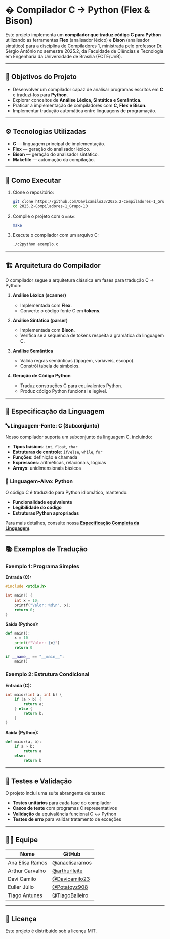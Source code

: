 # � Compilador C → Python (Flex & Bison)

Este projeto implementa um **compilador que traduz código C para Python** utilizando as ferramentas **Flex** (analisador léxico) e **Bison** (analisador sintático) para a disciplina de Compiladores 1, ministrada pelo professor Dr. Sérgio Antônio no semestre 2025.2, da Faculdade de Ciências e Tecnologia em Engenharia da Universidade de Brasília (FCTE/UnB).

---

## 🎯 Objetivos do Projeto

- Desenvolver um compilador capaz de analisar programas escritos em **C** e traduzi-los para **Python**.
- Explorar conceitos de **Análise Léxica, Sintática e Semântica**.
- Praticar a implementação de compiladores com **C, Flex e Bison**.
- Implementar tradução automática entre linguagens de programação.

---

## ⚙️ Tecnologias Utilizadas

- **C** — linguagem principal de implementação.
- **Flex** — geração do analisador léxico.
- **Bison** — geração do analisador sintático.
- **Makefile** — automação da compilação.

---

## 🚀 Como Executar

1. Clone o repositório:

   ```bash
   git clone https://github.com/Davicamilo23/2025.2-Compiladores-1_Grupo-10.git
   cd 2025.2-Compiladores-1_Grupo-10
   ```

2. Compile o projeto com o `make`:

   ```bash
   make
   ```

3. Execute o compilador com um arquivo C:
   ```bash
   ./c2python exemplo.c
   ```

---

## 🏗️ Arquitetura do Compilador

O compilador segue a arquitetura clássica em fases para tradução C → Python:

1. **Análise Léxica (scanner)**

   - Implementada com **Flex**.
   - Converte o código fonte C em **tokens**.

2. **Análise Sintática (parser)**

   - Implementada com **Bison**.
   - Verifica se a sequência de tokens respeita a gramática da linguagem C.

3. **Análise Semântica**

   - Valida regras semânticas (tipagem, variáveis, escopo).
   - Constrói tabela de símbolos.

4. **Geração de Código Python**
   - Traduz construções C para equivalentes Python.
   - Produz código Python funcional e legível.

---

## 📖 Especificação da Linguagem

### 🔤 Linguagem-Fonte: C (Subconjunto)

Nosso compilador suporta um subconjunto da linguagem C, incluindo:

- **Tipos básicos**: `int`, `float`, `char`
- **Estruturas de controle**: `if/else`, `while`, `for`
- **Funções**: definição e chamada
- **Expressões**: aritméticas, relacionais, lógicas
- **Arrays**: unidimensionais básicos

### 🐍 Linguagem-Alvo: Python

O código C é traduzido para Python idiomático, mantendo:

- **Funcionalidade equivalente**
- **Legibilidade do código**
- **Estruturas Python apropriadas**

Para mais detalhes, consulte nossa [**Especificação Completa da Linguagem**](https://davicamilo23.github.io/2025.2-Compiladores-1_Grupo-10/linguagem-fonte-c/).

---

## 📚 Exemplos de Tradução

### Exemplo 1: Programa Simples
**Entrada (C):**
```c
#include <stdio.h>

int main() {
    int x = 10;
    printf("Valor: %d\n", x);
    return 0;
}
```

**Saída (Python):**
```python
def main():
    x = 10
    print(f"Valor: {x}")
    return 0

if __name__ == "__main__":
    main()
```

### Exemplo 2: Estrutura Condicional
**Entrada (C):**
```c
int maior(int a, int b) {
    if (a > b) {
        return a;
    } else {
        return b;
    }
}
```

**Saída (Python):**
```python
def maior(a, b):
    if a > b:
        return a
    else:
        return b
```

---

## 🧪 Testes e Validação

O projeto inclui uma suíte abrangente de testes:

- **Testes unitários** para cada fase do compilador
- **Casos de teste** com programas C representativos
- **Validação** da equivalência funcional C ↔ Python
- **Testes de erro** para validar tratamento de exceções

---

## 👩‍💻 Equipe

| Nome            | GitHub                                             |
| --------------- | -------------------------------------------------- |
| Ana Elisa Ramos | [@anaelisaramos](https://github.com/anaelisaramos) |
| Arthur Carvalho | [@arthurlleite](https://github.com/arthurlleite)   |
| Davi Camilo     | [@Davicamilo23](https://github.com/Davicamilo23)   |
| Euller Júlio    | [@Potatoyz908](https://github.com/Potatoyz908)     |
| Tiago Antunes   | [@TiagoBalieiro](https://github.com/TiagoBalieiro) |

---

## 📄 Licença

Este projeto é distribuído sob a licença MIT.

